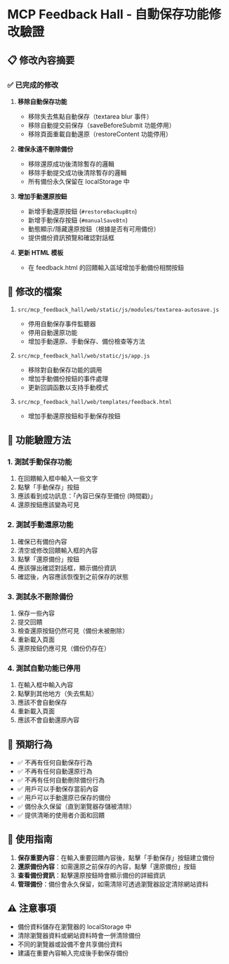 # MCP Feedback Hall - 自動保存功能修改驗證

## 📋 修改內容摘要

### ✅ 已完成的修改

1. **移除自動保存功能**
   - 移除失去焦點自動保存（textarea blur 事件）
   - 移除自動提交前保存（saveBeforeSubmit 功能停用）
   - 移除頁面重載自動還原（restoreContent 功能停用）

2. **確保永遠不刪除備份**
   - 移除還原成功後清除暫存的邏輯
   - 移除手動提交成功後清除暫存的邏輯
   - 所有備份永久保留在 localStorage 中

3. **增加手動還原按鈕**
   - 新增手動還原按鈕 (`#restoreBackupBtn`)
   - 新增手動保存按鈕 (`#manualSaveBtn`)
   - 動態顯示/隱藏還原按鈕（根據是否有可用備份）
   - 提供備份資訊預覽和確認對話框

4. **更新 HTML 模板**
   - 在 feedback.html 的回饋輸入區域增加手動備份相關按鈕

## 🔧 修改的檔案

1. `src/mcp_feedback_hall/web/static/js/modules/textarea-autosave.js`
   - 停用自動保存事件監聽器
   - 停用自動還原功能
   - 增加手動還原、手動保存、備份檢查等方法

2. `src/mcp_feedback_hall/web/static/js/app.js`
   - 移除對自動保存功能的調用
   - 增加手動備份按鈕的事件處理
   - 更新回調函數以支持手動模式

3. `src/mcp_feedback_hall/web/templates/feedback.html`
   - 增加手動還原按鈕和手動保存按鈕

## 🧪 功能驗證方法

### 1. 測試手動保存功能
1. 在回饋輸入框中輸入一些文字
2. 點擊「手動保存」按鈕
3. 應該看到成功訊息：「內容已保存至備份 (時間戳)」
4. 還原按鈕應該變為可見

### 2. 測試手動還原功能
1. 確保已有備份內容
2. 清空或修改回饋輸入框的內容
3. 點擊「還原備份」按鈕
4. 應該彈出確認對話框，顯示備份資訊
5. 確認後，內容應該恢復到之前保存的狀態

### 3. 測試永不刪除備份
1. 保存一些內容
2. 提交回饋
3. 檢查還原按鈕仍然可見（備份未被刪除）
4. 重新載入頁面
5. 還原按鈕仍應可見（備份仍存在）

### 4. 測試自動功能已停用
1. 在輸入框中輸入內容
2. 點擊到其他地方（失去焦點）
3. 應該不會自動保存
4. 重新載入頁面
5. 應該不會自動還原內容

## 🎯 預期行為

- ✅ 不再有任何自動保存行為
- ✅ 不再有任何自動還原行為  
- ✅ 不再有任何自動刪除備份行為
- ✅ 用戶可以手動保存當前內容
- ✅ 用戶可以手動還原已保存的備份
- ✅ 備份永久保留（直到瀏覽器存儲被清除）
- ✅ 提供清晰的使用者介面和回饋

## 🚀 使用指南

1. **保存重要內容**：在輸入重要回饋內容後，點擊「手動保存」按鈕建立備份
2. **還原備份內容**：如需還原之前保存的內容，點擊「還原備份」按鈕
3. **查看備份資訊**：點擊還原按鈕時會顯示備份的詳細資訊
4. **管理備份**：備份會永久保留，如需清除可透過瀏覽器設定清除網站資料

## ⚠️ 注意事項

- 備份資料儲存在瀏覽器的 localStorage 中
- 清除瀏覽器資料或網站資料時會一併清除備份
- 不同的瀏覽器或設備不會共享備份資料
- 建議在重要內容輸入完成後手動保存備份
